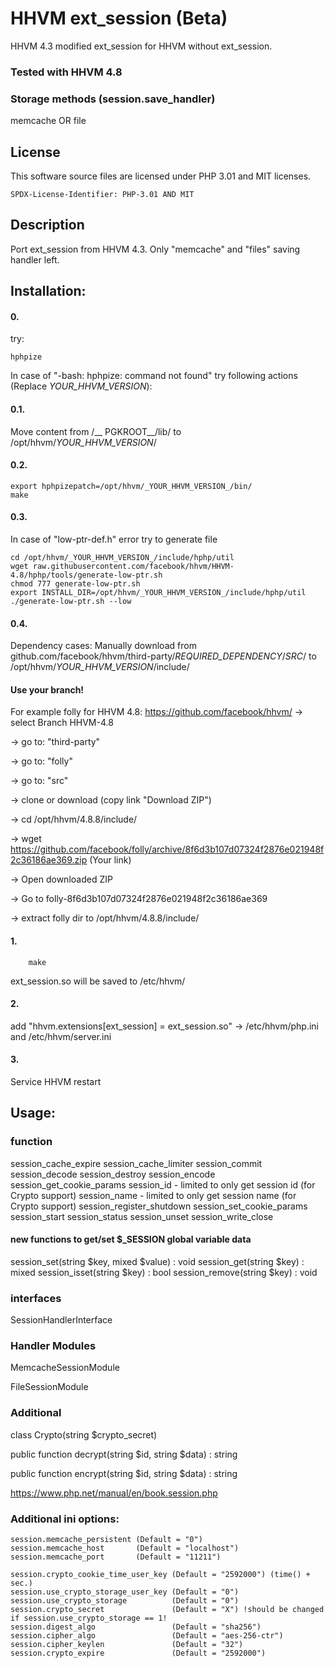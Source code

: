# HHVM ext_session (Beta)
HHVM 4.3 modified ext_session for HHVM without ext_session.

### Tested with HHVM 4.8

### Storage methods (session.save_handler)
memcache OR file

## License

This software source files are licensed under PHP 3.01 and MIT licenses.

`SPDX-License-Identifier: PHP-3.01 AND MIT`

## Description
Port ext_session from HHVM 4.3. Only "memcache" and "files" saving handler left.

## Installation:

#### 0.
try:
```shell
hphpize
```

In case of "-bash: hphpize: command not found" try following actions (Replace _YOUR_HHVM_VERSION_):

#### 0.1.
Move content from /__ PGKROOT__/lib/ to /opt/hhvm/_YOUR_HHVM_VERSION_/

#### 0.2.
```shell
export hphpizepatch=/opt/hhvm/_YOUR_HHVM_VERSION_/bin/
make
```

#### 0.3.
In case of "low-ptr-def.h" error try to generate file

```shell
cd /opt/hhvm/_YOUR_HHVM_VERSION_/include/hphp/util
wget raw.githubusercontent.com/facebook/hhvm/HHVM-4.8/hphp/tools/generate-low-ptr.sh
chmod 777 generate-low-ptr.sh
export INSTALL_DIR=/opt/hhvm/_YOUR_HHVM_VERSION_/include/hphp/util
./generate-low-ptr.sh --low
```

#### 0.4.
Dependency cases:
Manually download from github.com/facebook/hhvm/third-party/_REQUIRED_DEPENDENCY_/_SRC_/ 
to 
/opt/hhvm/_YOUR_HHVM_VERSION_/include/

#### Use your branch!

For example folly for HHVM 4.8:
https://github.com/facebook/hhvm/
-> select Branch HHVM-4.8

-> go to: "third-party"

-> go to: "folly"

-> go to: "src"

-> clone or download (copy link "Download ZIP")

-> cd /opt/hhvm/4.8.8/include/

-> wget https://github.com/facebook/folly/archive/8f6d3b107d07324f2876e021948f2c36186ae369.zip (Your link)

-> Open downloaded ZIP

-> Go to folly-8f6d3b107d07324f2876e021948f2c36186ae369

-> extract folly dir to /opt/hhvm/4.8.8/include/

#### 1. 
```shell
	make
```
	
ext_session.so will be saved to /etc/hhvm/

#### 2.
add "hhvm.extensions[ext_session] = ext_session.so" -> /etc/hhvm/php.ini and /etc/hhvm/server.ini

#### 3.
Service HHVM restart


## Usage:

### function
session_cache_expire
session_cache_limiter
session_commit
session_decode
session_destroy
session_encode
session_get_cookie_params
session_id - limited to only get session id (for Crypto support)
session_name - limited to only get session name (for Crypto support)
session_register_shutdown
session_set_cookie_params
session_start
session_status
session_unset
session_write_close

#### new functions to get/set $_SESSION global variable data
session_set(string $key, mixed $value) : void
session_get(string $key) : mixed
session_isset(string $key) : bool
session_remove(string $key) : void

### interfaces
SessionHandlerInterface

### Handler Modules
MemcacheSessionModule

FileSessionModule

### Additional
class Crypto(string $crypto_secret)

public function decrypt(string $id, string $data) : string

public function encrypt(string $id, string $data) : string

https://www.php.net/manual/en/book.session.php

### Additional ini options:
```
session.memcache_persistent (Default = "0")
session.memcache_host 		(Default = "localhost")
session.memcache_port 		(Default = "11211")

session.crypto_cookie_time_user_key	(Default = "2592000") (time() + sec.)
session.use_crypto_storage_user_key	(Default = "0")
session.use_crypto_storage			(Default = "0")
session.crypto_secret				(Default = "X") !should be changed if session.use_crypto_storage == 1!
session.digest_algo					(Default = "sha256")
session.cipher_algo					(Default = "aes-256-ctr")
session.cipher_keylen				(Default = "32")
session.crypto_expire				(Default = "2592000")
```
